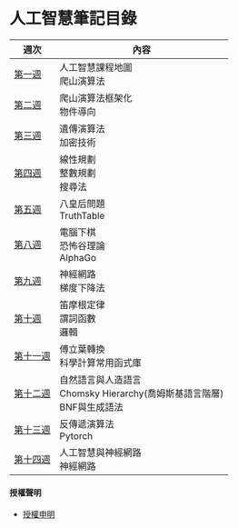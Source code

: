 # 人工智慧筆記目錄
週次 | 內容
---- | ----
[第一週](https://github.com/brian891005/ai109b/blob/main/Note/Week1.md) | 人工智慧課程地圖 <br> 爬山演算法 <br> 
[第二週](https://github.com/brian891005/ai109b/blob/main/Note/Week2.md) | 爬山演算法框架化 <br> 物件導向   <br> 
[第三週](https://github.com/brian891005/ai109b/blob/main/Note/Week3.md) | 遺傳演算法 <br> 加密技術   <br>
[第四週](https://github.com/brian891005/ai109b/blob/main/Note/Week4.md) | 線性規劃 <br> 整數規劃   <br> 搜尋法 <br>
[第五週](https://github.com/brian891005/ai109b/blob/main/Note/Week5.md) | 八皇后問題 <br> TruthTable   <br>
[第八週](https://github.com/brian891005/ai109b/blob/main/Note/Week8.md) | 電腦下棋 <br> 恐怖谷理論   <br> AlphaGo <br>
[第九週](https://github.com/brian891005/ai109b/blob/main/Note/Week9.md) | 神經網路 <br> 梯度下降法   <br>
[第十週](https://github.com/brian891005/ai109b/blob/main/Note/Week10.md) | 笛摩根定律 <br> 謂詞函數   <br> 邏輯 <br>
[第十一週](https://github.com/brian891005/ai109b/blob/main/Note/Week11.md) | 傅立葉轉換 <br> 科學計算常用函式庫   <br>
[第十二週](https://github.com/brian891005/ai109b/blob/main/Note/Week12.md) | 自然語言與人造語言 <br> Chomsky Hierarchy(喬姆斯基語言階層)  <br> BNF與生成語法 <br> 
[第十三週](https://github.com/brian891005/ai109b/blob/main/Note/Week13.md) | 反傳遞演算法 <br> Pytorch <br>
[第十四週](https://github.com/brian891005/ai109b/blob/main/Note/Week14.md) | 人工智慧與神經網路 <br> 神經網路 <br>

#### 授權聲明
* [授權申明](https://github.com/brian891005/sp109b/blob/main/Note/授權聲明/README.md)
